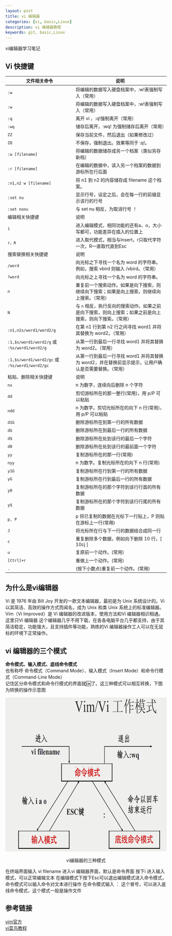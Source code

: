 ```yaml
---
layout: post
title: vi 编辑器
categories: [vi, basic,Linux]
description: vi 编辑器教程
keywords: git, basic,Linux
---
```

vi编辑器学习笔记

## Vi 快捷键

| 文件相关命令                        | 说明                     |
|-----------------------------|--------------------------|
|`:w`                    | 将编辑的数据写入硬盘档案中，:w!表强制写入（常用）               |
| `:w`        | 将编辑的数据写入硬盘档案中，:w!表强制写入（常用）                 |
| `:q`        | 离开 vi ，:q!强制离开（常用）                                 |
| `:wq`       | 储存后离开，:wq! 为强制储存后离开（常用）                 |
| `ZZ`        | 保存当前文件，然后退出（如果修改过）                         |
| `ZQ`        | 不保存，强制退出。效果等同于 :q!。                         |
| `:w [filename]` | 将编辑的数据储存成另一个档案（类似另存新档）               |
| `:r [filename]` | 在编辑的数据中，读入另一个档案的数据到游标所在行后面       |
| `:n1,n2 w [filename]` | 将 n1 到 n2 的内容储存成 filename 这个档案。       |
|`:set nu`    |显示行号，设定之后，会在每一行的前缀显示该行的行号             |
|`:set nonu`  |与 set nu 相反，为取消行号 ！                               |
|编辑相关快捷键  |说明                                                     |
|`i` |进入编辑模式，相同功能的还有a、o，大小写都可，功能差异在插入的位置上           |
|`r，R`  |进入取代模式，相当与Insert，r只取代字符一次，R一直取代直到Esc             |
|搜索替换相关快捷键  |说明                                      |
| `/word` | 向光标之下寻找一个名为 word 的字符串。例如，搜索 vbird 则输入 /vbird。（常用） |
| `?word` | 向光标之上寻找一个名为 word 的字符串。 |
| `n` | 重复前一个搜索动作。如果是向下搜索，则继续向下搜索；如果是向上搜索，则继续向上搜索。（常用） |
| `N` | 与 `n` 相反，执行反向的搜索动作。如果之前是向下搜索，则向上搜索；如果之前是向上搜索，则向下搜索。（常用） |
| `:n1,n2s/word1/word2/g` | 在第 n1 行到第 n2 行之间寻找 word1 并将其替换为 word2。（常用） |
| `:1,$s/word1/word2/g` 或 `:%s/word1/word2/g` | 从第一行到最后一行寻找 word1 并将其替换为 word2。（常用） |
| `:1,$s/word1/word2/gc` 或 `:%s/word1/word2/gc` | 从第一行到最后一行寻找 word1 并将其替换为 word2，并在替换前显示提示，让用户确认是否需要替换。（常用） |
|粘贴、删除相关快捷键  |说明                                       |
| `nx`         | n 为数字，连续向后删除 n 个字符                               |
| `dd`         | 剪切游标所在的那一整行(常用)，用 p/P 可以粘贴               |
| `ndd`        | n 为数字。剪切光标所在的向下 n 行(常用)，用 p/P 可以粘贴   |
| `d1G`       | 删除游标所在到第一行的所有数据                               |
| `dG`         | 删除游标所在到最后一行的所有数据                             |
| `d$`         | 删除游标所在处到该行的最后一个字符                           |
| `d0`         | 删除游标所在处到该行的最前面一个字符                         |
| `yy`       | 复制游标所在的那一行(常用)                                   |
| `nyy`      | n 为数字。复制光标所在的向下 n 行(常用)                     |
| `y1G`        | 复制游标所在行到第一行的所有数据                             |
| `yG`         | 复制游标所在行到最后一行的所有数据                           |
| `y0`         | 复制游标所在的那个字符到该行行首的所有数据                   |
| `y$`         | 复制游标所在的那个字符到该行行尾的所有数据                   |
| `p, P`     | p 将已复制的数据在光标下一行贴上，P 则贴在游标上一行(常用) |
| `J`          | 将光标所在行与下一行的数据结合成同一行                       |
| `c`          | 重复删除多个数据，例如向下删除 10 行，[ 10cj ]               |
| `u`        | 复原前一个动作。(常用)                                       |
| `[Ctrl]+r` | 重做上一个动作。(常用)                                       |
| `.`        | (按下小数点)重复前一个动作。(常用)                             |

## 为什么是vi编辑器

Vi 是 1976 年由 Bill Joy 开发的一款文本编辑器，最初是为 Unix 系统设计的。Vi 以其简洁、高效的操作方式而闻名，成为 Unix 和类 Unix 系统上的标准编辑器。Vim（Vi Improved）是 Vi 编辑器的改进版本，使用方法和Vi 编辑器相识相通。这里只Vi 编辑器
这个编辑器几乎不用下载，在各各电脑平台几乎都支持，由于其简洁稳定，功能强大，且支持插件等功能，熟练的Vi 编辑器操作工人可以在无鼠标的环境下正常操作。

## vi 编辑器的三个模式
**命令模式、输入模式、底线命令模式**  
也有称呼 命令模式（Command Mode）、输入模式（Insert Mode）和命令行模式（Command-Line Mode）  
记住区分命令模式和命令行模式的界面就🆗了。这三种模式可以相互转换，下图为转换的操作示意图  
<div align="center"><img width="690" height="480" src="https://raw.githubusercontent.com/Kingdomzhen/blog-photo/main/photo/vim-vi-workmodel.png"/>
<p>vi编辑器的三种模式</p>
</div>  
在终端界面输入 vi filename 进入vi 编辑器界面，默认是命令界面
按下i 进入输入模式，可以正常编辑文本  
在编辑模式下按下Esc可以退出编辑模式进入命令模式，命令模式可以输入命令对文本进行操作    
在命令模式输入 ： 这个冒号，可以进入底线命令模式，这个模式一般是操作文件  



## 参考链接
[vim官方](https://www.vim.org/)  
[vi菜鸟教程](https://www.runoob.com/linux/linux-vim.html)  

 